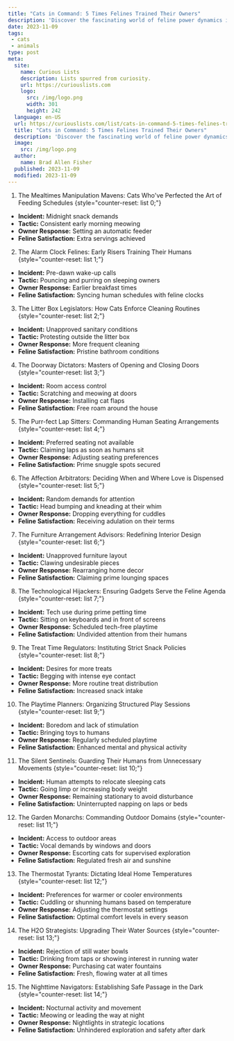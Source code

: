 ```yaml
---
title: "Cats in Command: 5 Times Felines Trained Their Owners"
description: 'Discover the fascinating world of feline power dynamics in "Cats in Command: 5 Times Curious Cats Trained Their Owners." A captivating read for cat lovers!'
date: 2023-11-09
tags:
 - cats
 - animals
type: post
meta:
  site:
    name: Curious Lists
    description: Lists spurred from curiosity.
    url: https://curiouslists.com
    logo:
      src: /img/logo.png
      width: 301
      height: 242
  language: en-US
  url: https://curiouslists.com/list/cats-in-command-5-times-felines-trained-their-owners
  title: "Cats in Command: 5 Times Felines Trained Their Owners"
  description: 'Discover the fascinating world of feline power dynamics in "Cats in Command: 5 Times Curious Cats Trained Their Owners." A captivating read for cat lovers!'
  image:
    src: /img/logo.png
  author:
    name: Brad Allen Fisher
  published: 2023-11-09
  modified: 2023-11-09
---
```



1. The Mealtimes Manipulation Mavens: Cats Who've Perfected the Art of Feeding Schedules {style="counter-reset: list 0;"}
  - **Incident:** Midnight snack demands
  - **Tactic:** Consistent early morning meowing
  - **Owner Response:** Setting an automatic feeder
  - **Feline Satisfaction:** Extra servings achieved

2. The Alarm Clock Felines: Early Risers Training Their Humans {style="counter-reset: list 1;"}
  - **Incident:** Pre-dawn wake-up calls
  - **Tactic:** Pouncing and purring on sleeping owners
  - **Owner Response:** Earlier breakfast times
  - **Feline Satisfaction:** Syncing human schedules with feline clocks

3. The Litter Box Legislators: How Cats Enforce Cleaning Routines {style="counter-reset: list 2;"}
  - **Incident:** Unapproved sanitary conditions
  - **Tactic:** Protesting outside the litter box
  - **Owner Response:** More frequent cleaning
  - **Feline Satisfaction:** Pristine bathroom conditions

4. The Doorway Dictators: Masters of Opening and Closing Doors {style="counter-reset: list 3;"}
  - **Incident:** Room access control
  - **Tactic:** Scratching and meowing at doors
  - **Owner Response:** Installing cat flaps
  - **Feline Satisfaction:** Free roam around the house

5. The Purr-fect Lap Sitters: Commanding Human Seating Arrangements {style="counter-reset: list 4;"}
  - **Incident:** Preferred seating not available
  - **Tactic:** Claiming laps as soon as humans sit
  - **Owner Response:** Adjusting seating preferences
  - **Feline Satisfaction:** Prime snuggle spots secured

6. The Affection Arbitrators: Deciding When and Where Love is Dispensed {style="counter-reset: list 5;"}
  - **Incident:** Random demands for attention
  - **Tactic:** Head bumping and kneading at their whim
  - **Owner Response:** Dropping everything for cuddles
  - **Feline Satisfaction:** Receiving adulation on their terms

7. The Furniture Arrangement Advisors: Redefining Interior Design {style="counter-reset: list 6;"}
  - **Incident:** Unapproved furniture layout
  - **Tactic:** Clawing undesirable pieces
  - **Owner Response:** Rearranging home decor
  - **Feline Satisfaction:** Claiming prime lounging spaces

8. The Technological Hijackers: Ensuring Gadgets Serve the Feline Agenda {style="counter-reset: list 7;"}
  - **Incident:** Tech use during prime petting time
  - **Tactic:** Sitting on keyboards and in front of screens
  - **Owner Response:** Scheduled tech-free playtime
  - **Feline Satisfaction:** Undivided attention from their humans

9. The Treat Time Regulators: Instituting Strict Snack Policies {style="counter-reset: list 8;"}
  - **Incident:** Desires for more treats
  - **Tactic:** Begging with intense eye contact
  - **Owner Response:** More routine treat distribution
  - **Feline Satisfaction:** Increased snack intake

10. The Playtime Planners: Organizing Structured Play Sessions {style="counter-reset: list 9;"}
  - **Incident:** Boredom and lack of stimulation
  - **Tactic:** Bringing toys to humans
  - **Owner Response:** Regularly scheduled playtime
  - **Feline Satisfaction:** Enhanced mental and physical activity

11. The Silent Sentinels: Guarding Their Humans from Unnecessary Movements {style="counter-reset: list 10;"}
  - **Incident:** Human attempts to relocate sleeping cats
  - **Tactic:** Going limp or increasing body weight
  - **Owner Response:** Remaining stationary to avoid disturbance
  - **Feline Satisfaction:** Uninterrupted napping on laps or beds

12. The Garden Monarchs: Commanding Outdoor Domains {style="counter-reset: list 11;"}
  - **Incident:** Access to outdoor areas
  - **Tactic:** Vocal demands by windows and doors
  - **Owner Response:** Escorting cats for supervised exploration
  - **Feline Satisfaction:** Regulated fresh air and sunshine

13. The Thermostat Tyrants: Dictating Ideal Home Temperatures {style="counter-reset: list 12;"}
  - **Incident:** Preferences for warmer or cooler environments
  - **Tactic:** Cuddling or shunning humans based on temperature
  - **Owner Response:** Adjusting the thermostat settings
  - **Feline Satisfaction:** Optimal comfort levels in every season

14. The H2O Strategists: Upgrading Their Water Sources {style="counter-reset: list 13;"}
  - **Incident:** Rejection of still water bowls
  - **Tactic:** Drinking from taps or showing interest in running water
  - **Owner Response:** Purchasing cat water fountains
  - **Feline Satisfaction:** Fresh, flowing water at all times

15. The Nighttime Navigators: Establishing Safe Passage in the Dark {style="counter-reset: list 14;"}
  - **Incident:** Nocturnal activity and movement
  - **Tactic:** Meowing or leading the way at night
  - **Owner Response:** Nightlights in strategic locations
  - **Feline Satisfaction:** Unhindered exploration and safety after dark